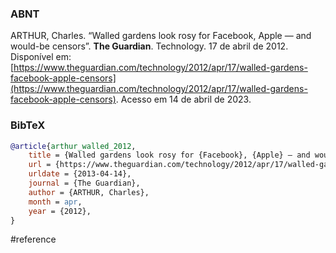### ABNT
ARTHUR, Charles. “Walled gardens look rosy for Facebook, Apple — and would-be censors”. **The Guardian**. Technology. 17 de abril de 2012. Disponível em: [https://www.theguardian.com/technology/2012/apr/17/walled-gardens-facebook-apple-censors](https://www.theguardian.com/technology/2012/apr/17/walled-gardens-facebook-apple-censors). Acesso em 14 de abril de 2023.

### BibTeX
```bibtex
@article{arthur_walled_2012,
	title = {Walled gardens look rosy for {Facebook}, {Apple} — and would-be censors},
	url = {https://www.theguardian.com/technology/2012/apr/17/walled-gardens-facebook-apple-censors},
	urldate = {2013-04-14},
	journal = {The Guardian},
	author = {ARTHUR, Charles},
	month = apr,
	year = {2012},
}
```

#reference